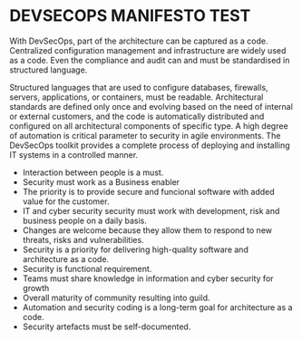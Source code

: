 DEVSECOPS MANIFESTO TEST
==========

With DevSecOps, part of the architecture can be captured as a code. Centralized configuration management and infrastructure are widely used as a code. Even the compliance and audit can and must be standardised in structured language. 

Structured languages that are used to configure databases, firewalls, servers, applications, or containers, must be readable. Architectural standards are defined only once and evolving based on the need of internal or external customers, and the code is automatically distributed and configured on all architectural components of specific type. A high degree of automation is critical parameter to security in agile environments. The DevSecOps toolkit provides a complete process of deploying and installing IT systems in a controlled manner.

* Interaction between people is a must. 
* Security must work as a Business enabler 
* The priority is to provide secure and funcional software with added value for the customer. 
* IT and cyber security security must work with development, risk and business people on a daily basis.
* Changes are welcome because they allow them to respond to new threats, risks and vulnerabilities.
* Security is a priority for delivering high-quality software and architecture as a code. 
* Security is functional requirement. 
* Teams must share knowledge in information and cyber security for growth
* Overall maturity of community resulting into guild. 
* Automation and security coding is a long-term goal for architecture as a code. 
* Security artefacts must be self-documented. 
